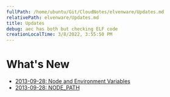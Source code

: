 ```yaml
---
fullPath: /home/ubuntu/Git/CloudNotes/elvenware/Updates.md
relativePath: elvenware/Updates.md
title: Updates
debug: aec has both but checking ELF code
creationLocalTime: 3/8/2022, 3:55:50 PM
---
```


<!-- toc -->
<!-- tocstop -->

What's New
==========

- [2013-09-28: Node and Environment Variables](http://www.elvenware.com/charlie/development/web/JavaScript/NodeJs.html#node-and-environment-variables)
- [2013-09-28: NODE_PATH](http://www.elvenware.com/charlie/development/web/JavaScript/NodeJs.html#nodePath)

